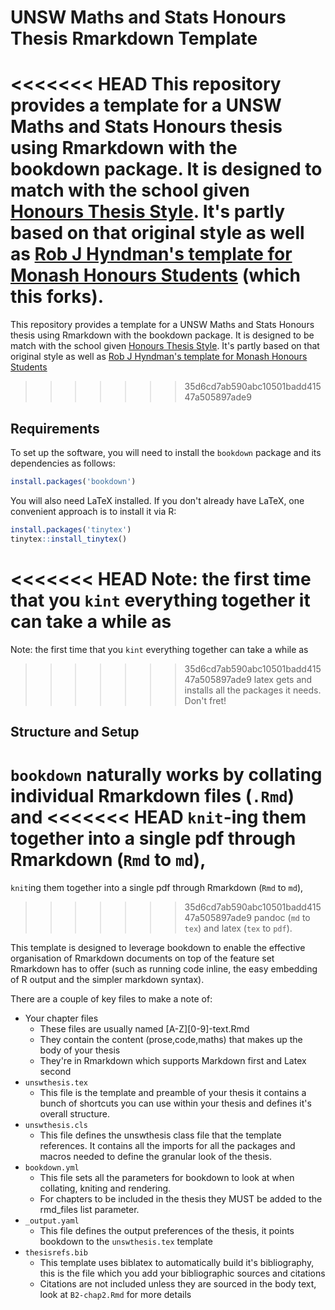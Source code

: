 UNSW Maths and Stats Honours Thesis Rmarkdown Template
=========================================

<<<<<<< HEAD
This repository provides a template for a UNSW Maths and Stats Honours thesis using Rmarkdown with the bookdown package. It is designed to match with the school given [Honours Thesis Style](https://www.maths.unsw.edu.au/currentstudents/honours-thesis-information). It's partly based on that original style as well as [Rob J Hyndman's template for Monash Honours Students](https://github.com/robjhyndman/MonashHonoursThesis) (which this forks).
=======
This repository provides a template for a UNSW Maths and Stats Honours thesis using Rmarkdown with the bookdown package. It is designed to be match with the school given [Honours Thesis Style](https://www.maths.unsw.edu.au/currentstudents/honours-thesis-information). It's partly based on that original style as well as [Rob J Hyndman's template for Monash Honours Students](https://github.com/robjhyndman/MonashHonoursThesis)
>>>>>>> 35d6cd7ab590abc10501badd41547a505897ade9


## Requirements

To set up the software, you will need to install the `bookdown` package and its dependencies as follows:

```r
install.packages('bookdown')
```
You will also need LaTeX installed. If you don't already have LaTeX, one convenient approach is to install it via R:

```r
install.packages('tinytex')
tinytex::install_tinytex()
```

<<<<<<< HEAD
Note: the first time that you `kint` everything together it can take a while as 
=======
Note: the first time that you `kint` everything together can take a while as 
>>>>>>> 35d6cd7ab590abc10501badd41547a505897ade9
latex gets and installs all the packages it needs. Don't fret!


## Structure and Setup

`bookdown` naturally works by collating individual Rmarkdown files (`.Rmd`) and
<<<<<<< HEAD
`knit`-ing them together into a single pdf through Rmarkdown (`Rmd` to `md`), 
=======
`knit`ing them together into a single pdf through Rmarkdown (`Rmd` to `md`), 
>>>>>>> 35d6cd7ab590abc10501badd41547a505897ade9
pandoc (`md` to `tex`) and latex (`tex` to `pdf`). 

This template is designed to leverage bookdown to enable the effective 
organisation of Rmarkdown documents on top of the feature set Rmarkdown has to 
offer (such as running code inline, the easy embedding of R output and the simpler 
markdown syntax). 

There are a couple of key files to make a note of:

* Your chapter files 
  * These files are usually named [A-Z][0-9]-text.Rmd
  * They contain the content (prose,code,maths) that makes up the body of your thesis
  * They're in Rmarkdown which supports Markdown first and Latex second
* `unswthesis.tex`
  * This file is the template and preamble of your thesis it contains a bunch of 
  shortcuts you can use within your thesis and defines it's overall structure.
* `unswthesis.cls`
  * This file defines the unswthesis class file that the template references. 
  It contains all the imports for all the packages and macros needed to 
  define the granular look of the thesis. 
* `bookdown.yml`
  * This file sets all the parameters for bookdown to look at when collating, 
  kniting and rendering.
  * For chapters to be included in the thesis they MUST be added to the rmd_files
list parameter. 
* `_output.yaml`
  * This file defines the output preferences of the thesis, it points bookdown 
  to the `unswthesis.tex` template
* `thesisrefs.bib`
  * This template uses biblatex to automatically build it's bibliography, 
  this is the file which you add your bibliographic sources and citations
  * Citations are not included unless they are sourced in the body text, 
  look at `B2-chap2.Rmd` for more details
